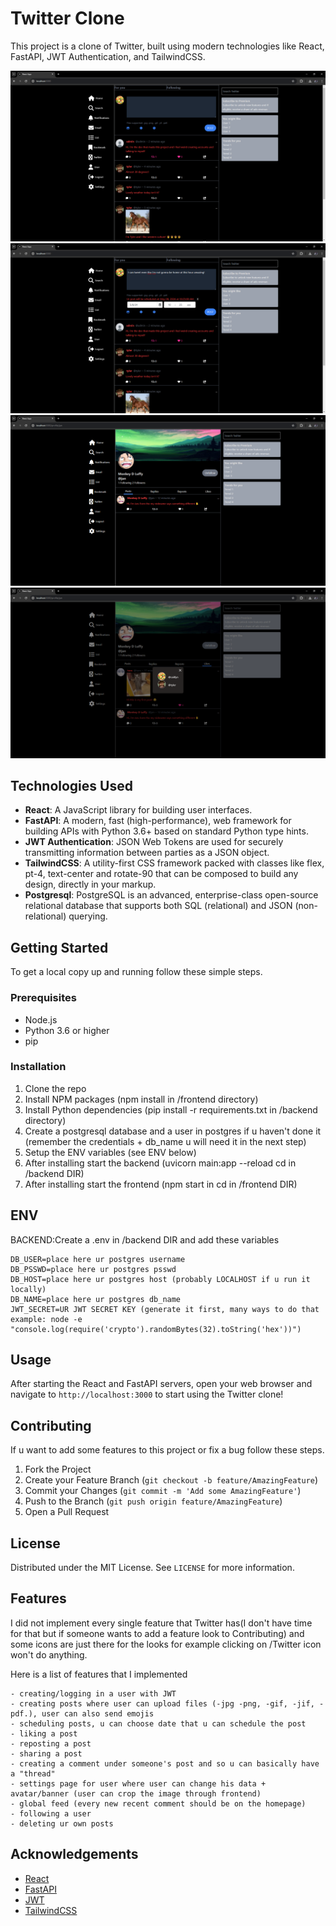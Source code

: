 # Twitter Clone

This project is a clone of Twitter, built using modern technologies like React, FastAPI, JWT Authentication, and TailwindCSS.

![Home](./readme_images/image2.png) ![SchedulingPosts](./readme_images/image.png)
![Profilepage](./readme_images/image3.png) ![Followers](./readme_images/image4.png)

## Technologies Used

- **React**: A JavaScript library for building user interfaces.
- **FastAPI**: A modern, fast (high-performance), web framework for building APIs with Python 3.6+ based on standard Python type hints.
- **JWT Authentication**: JSON Web Tokens are used for securely transmitting information between parties as a JSON object.
- **TailwindCSS**: A utility-first CSS framework packed with classes like flex, pt-4, text-center and rotate-90 that can be composed to build any design, directly in your markup.
- **Postgresql**: PostgreSQL is an advanced, enterprise-class open-source relational database that supports both SQL (relational) and JSON (non-relational) querying.

## Getting Started

To get a local copy up and running follow these simple steps.

### Prerequisites

- Node.js
- Python 3.6 or higher
- pip

### Installation

1. Clone the repo
2. Install NPM packages (npm install in /frontend directory)
3. Install Python dependencies (pip install -r requirements.txt in /backend directory)
4. Create a postgresql database and a user in postgres if u haven't done it (remember the credentials + db_name u will need it in the next step)
5. Setup the ENV variables (see ENV below)
6. After installing start the backend (uvicorn main:app --reload cd in /backend DIR)
7. After installing start the frontend (npm start in cd in /frontend DIR)

## ENV

BACKEND:Create a .env in /backend DIR and add these variables

```
DB_USER=place here ur postgres username
DB_PSSWD=place here ur postgres psswd
DB_HOST=place here ur postgres host (probably LOCALHOST if u run it locally)
DB_NAME=place here ur postgres db_name
JWT_SECRET=UR JWT SECRET KEY (generate it first, many ways to do that example: node -e "console.log(require('crypto').randomBytes(32).toString('hex'))")
```

## Usage

After starting the React and FastAPI servers, open your web browser and navigate to `http://localhost:3000` to start using the Twitter clone!

## Contributing

If u want to add some features to this project or fix a bug follow these steps.

1. Fork the Project
2. Create your Feature Branch (`git checkout -b feature/AmazingFeature`)
3. Commit your Changes (`git commit -m 'Add some AmazingFeature'`)
4. Push to the Branch (`git push origin feature/AmazingFeature`)
5. Open a Pull Request

## License

Distributed under the MIT License. See `LICENSE` for more information.

## Features

I did not implement every single feature that Twitter has(I don't have time for that but if someone wants to add a feature look to Contributing) and some icons are just there for the looks for example clicking on /Twitter icon won't do anything.

Here is a list of features that I implemented

```
- creating/logging in a user with JWT
- creating posts where user can upload files (-jpg -png, -gif, -jif, -pdf.), user can also send emojis
- scheduling posts, u can choose date that u can schedule the post
- liking a post
- reposting a post
- sharing a post
- creating a comment under someone's post and so u can basically have a "thread"
- settings page for user where user can change his data + avatar/banner (user can crop the image through frontend)
- global feed (every new recent comment should be on the homepage)
- following a user
- deleting ur own posts
```

## Acknowledgements

- [React](https://reactjs.org/)
- [FastAPI](https://fastapi.tiangolo.com/)
- [JWT](https://jwt.io/)
- [TailwindCSS](https://tailwindcss.com/)
